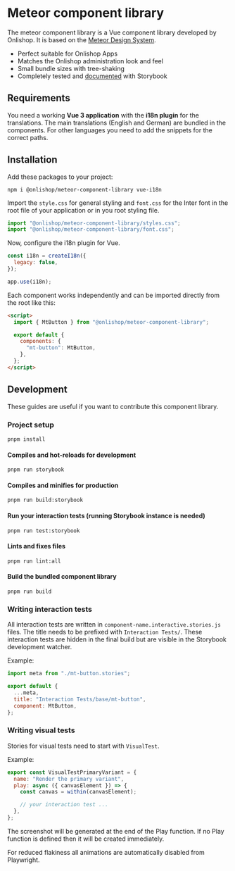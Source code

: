 # Meteor component library

The meteor component library is a Vue component library developed by Onlishop. It is based on the [Meteor Design System](https://onlishop.design/).

- Perfect suitable for Onlishop Apps
- Matches the Onlishop administration look and feel
- Small bundle sizes with tree-shaking
- Completely tested and [documented](https://meteor-component-library.vercel.app/) with Storybook

## Requirements

You need a working **Vue 3 application** with the **i18n plugin** for the translations. The main translations (English and German) are bundled in the components. For other languages you need to add the snippets for the correct paths.

## Installation

Add these packages to your project:

```cli
npm i @onlishop/meteor-component-library vue-i18n
```

Import the `style.css` for general styling and `font.css` for the Inter font in the root file of your application or in you root styling file.

```js
import "@onlishop/meteor-component-library/styles.css";
import "@onlishop/meteor-component-library/font.css";
```

Now, configure the i18n plugin for Vue.

```js
const i18n = createI18n({
  legacy: false,
});

app.use(i18n);
```

Each component works independently and can be imported directly from the root like this:

```html
<script>
  import { MtButton } from "@onlishop/meteor-component-library";

  export default {
    components: {
      "mt-button": MtButton,
    },
  };
</script>
```

## Development

These guides are useful if you want to contribute this component library.

### Project setup

```shell
pnpm install
```

#### Compiles and hot-reloads for development

```shell
pnpm run storybook
```

#### Compiles and minifies for production

```shell
pnpm run build:storybook
```

#### Run your interaction tests (running Storybook instance is needed)

```shell
pnpm run test:storybook
```

#### Lints and fixes files

```shell
pnpm run lint:all
```

#### Build the bundled component library

```shell
pnpm run build
```

### Writing interaction tests

All interaction tests are written in `component-name.interactive.stories.js` files. The title needs to be prefixed with `Interaction Tests/`. These interaction tests are hidden in the final build but are visible in the Storybook development watcher.

Example:

```js
import meta from "./mt-button.stories";

export default {
  ...meta,
  title: "Interaction Tests/base/mt-button",
  component: MtButton,
};
```

### Writing visual tests

Stories for visual tests need to start with `VisualTest`.

Example:

```js
export const VisualTestPrimaryVariant = {
  name: "Render the primary variant",
  play: async ({ canvasElement }) => {
    const canvas = within(canvasElement);

    // your interaction test ...
  },
};
```

The screenshot will be generated at the end of the Play function. If no Play function is defined then it will be created immediately.

For reduced flakiness all animations are automatically disabled from Playwright.
